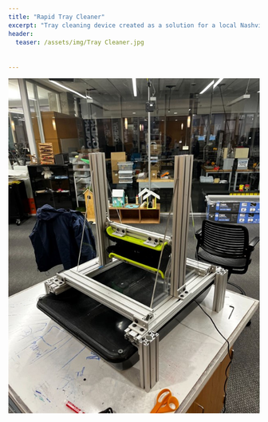```yaml
---
title: "Rapid Tray Cleaner"
excerpt: "Tray cleaning device created as a solution for a local Nashville company"
header:
  teaser: /assets/img/Tray Cleaner.jpg

  
---
```


<img src="/assets/img/Tray Cleaner.jpg" alt="Philip Butcher" style="width:1800px;"/>
